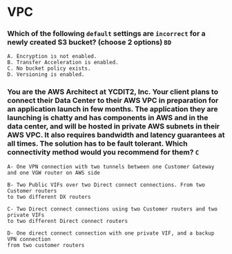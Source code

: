 # VPC
### Which of the following ```default``` settings are ```incorrect``` for a newly created S3 bucket? (choose 2 options) ```BD```
```
A. Encryption is not enabled.
B. Transfer Acceleration is enabled.
C. No bucket policy exists.
D. Versioning is enabled.
```

### You are the AWS Architect at YCDIT2, Inc. Your client plans to connect their Data Center to their AWS VPC in preparation for an application launch in few months. The application they are launching is chatty and has components in AWS and in the data center, and will be hosted in private AWS subnets in their AWS VPC. It also requires bandwidth and latency guarantees at all times. The solution has to be fault tolerant. Which connectivity method would you recommend for them? ```C```
```
A- One VPN connection with two tunnels between one Customer Gateway 
and one VGW router on AWS side     

B- Two Public VIFs over two Direct connect connections. From two Customer routers 
to two different DX routers    

C- Two Direct connect connections using two Customer routers and two private VIFs 
to two different Direct connect routers

D- One direct connect connection with one private VIF, and a backup VPN connection 
from two customer routers   
```
